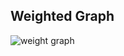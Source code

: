 ## Weighted Graph
![weight graph](https://www.cs.emory.edu/~cheung/Courses/253/Syllabus/Graph/FIGS/Dijkstra/weight01.gif)
